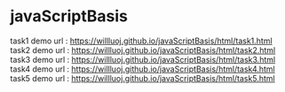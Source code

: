 # javaScriptBasis
task1 demo url : https://willluoj.github.io/javaScriptBasis/html/task1.html
task2 demo url : https://willluoj.github.io/javaScriptBasis/html/task2.html
task3 demo url : https://willluoj.github.io/javaScriptBasis/html/task3.html
task4 demo url : https://willluoj.github.io/javaScriptBasis/html/task4.html
task5 demo url : https://willluoj.github.io/javaScriptBasis/html/task5.html

